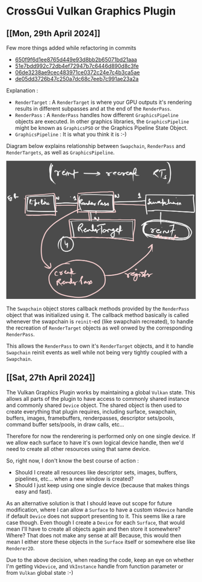 # CrossGui Vulkan Graphics Plugin

## [[**Mon, 29th April 2024**]]

Few more things added while refactoring in commits

- [650f9f6d1ee8765d449e93d8bb2b65071bd21aaa](https://github.com/brightprogrammer/CrossGui/commit/650f9f6d1ee8765d449e93d8bb2b65071bd21aaa)
- [51e7bdd992c72db4ef72947b7c6446d890d8c3fe](https://github.com/brightprogrammer/CrossGui/commit/51e7bdd992c72db4ef72947b7c6446d890d8c3fe)
- [06de3238ae9cec483971ce0372c24e7c4b3ca5ae](https://github.com/brightprogrammer/CrossGui/commit/06de3238ae9cec483971ce0372c24e7c4b3ca5ae)
- [de05dd3726b47c250a7dc68c7eeb7c991ae23a2a](https://github.com/brightprogrammer/CrossGui/commit/de05dd3726b47c250a7dc68c7eeb7c991ae23a2a)

Explanation :

- `RenderTarget` : A `RenderTarget` is where your GPU outputs it's rendering results in different
   subpasses and at the end of the `RenderPass`.
- `RenderPass` : A `RenderPass` handles how different `GraphicsPipeline` objects are executed.
   In other graphics libraries, the `GraphicsPipeline` might be known as `GraphicsPSO` or the
   Graphics Pipeline State Object.
- `GraphicsPipeline` : It is what you think it is :-)

Diagram below explains relationship between `Swapchain`, `RenderPass` and `RenderTargets`, as well
as `GraphicsPipeline`.

![](Assets/Images/swapchain-renderpass-rendertarget-relationship-diagram.svg)

The `Swapchain` object stores callback methods provided by the `RenderPass` object that was initialized
using it. The callback method basically is called whenever the swapchain is `reinit`-ed
(like swapchain recreated), to handle the recreation of `RenderTarget` objects as well onwed by
the corresponding `RenderPass`.

This allows the `RenderPass` to own it's `RenderTarget` objects, and it to handle `Swapchain`
reinit events as well while not being very tightly coupled with a `Swapchain`.

## [[**Sat, 27th April 2024**]]

The Vulkan Graphics Plugin works by maintaining a global `Vulkan` state. This allows all parts of
the plugin to have access to commonly shared instance and commonly shared `Device` object. The
shared object is then used to create everything that plugin requires, including surface, swapchain,
buffers, images, framebuffers, renderpasses, descriptor sets/pools, command buffer sets/pools,
in draw calls, etc...

Therefore for now the renderering is performed only on one single device. If we allow each surface
to have it's own logical device handle, then we'd need to create all other resources using that same
device.

So, right now, I don't know the best course of action :

- Should I create all resources like descriptor sets, images, buffers, pipelines, etc... when a
  new window is created?
- Should I just keep using one single device (because that makes things easy and fast).

As an alternative solution is that I should leave out scope for future modification, where I can
allow a `Surface` to have a custom `VkDevice` handle if default `Device` does not support presenting
to it. This seems like a rare case though. Even though I create a `Device` for each `Surface`, that
would mean I'll have to create all objects again and then store it somewhere? Where? That does not
make any sense at all! Because, this would then mean I either store these objects in the `Surface`
itself or somewhere else like `Renderer2D`.

Due to the above decision, when reading the code, keep an eye on whether I'm getting `VkDevice`,
and `VkInstance` handle from function parameter or from `Vulkan` global state :-)
